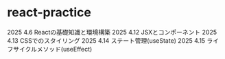 # react-practice
2025 4.6 Reactの基礎知識と環境構築
2025 4.12 JSXとコンポーネント
2025 4.13 CSSでのスタイリング
2025 4.14 ステート管理(useState)
2025 4.15 ライフサイクルメソッド(useEffect)
